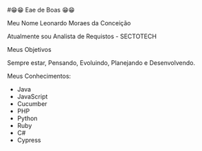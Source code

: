 #😁😁 Eae de Boas 😁😁

Meu Nome Leonardo Moraes da Conceição

Atualmente sou Analista de Requistos - SECTOTECH

Meus Objetivos

Sempre estar, Pensando, Evoluindo, Planejando e Desenvolvendo.

Meus Conhecimentos:
- Java
- JavaScript
- Cucumber
- PHP
- Python
- Ruby
- C#
- Cypress

